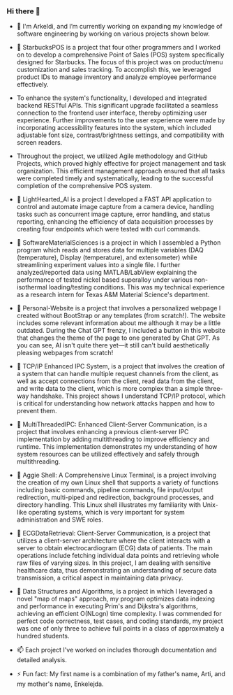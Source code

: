 ### Hi there 👋

- 🔭 I'm Arkeldi, and I’m currently working on expanding my knowledge of software engineering by working on various projects shown below.

- 💬 StarbucksPOS is a project that four other programmers and I worked on to develop a comprehensive Point of Sales (POS) system specifically designed for Starbucks. The focus of this project was on product/menu customization and sales tracking. To accomplish this, we leveraged product IDs to manage inventory and analyze employee performance effectively.
- To enhance the system's functionality, I developed and integrated backend RESTful APIs. This significant upgrade facilitated a seamless connection to the frontend user interface, thereby optimizing user experience. Further improvements to the user experience were made by incorporating accessibility features into the system, which included adjustable font size, contrast/brightness settings, and compatibility with screen readers.
- Throughout the project, we utilized Agile methodology and GitHub Projects, which proved highly effective for project management and task organization. This efficient management approach ensured that all tasks were completed timely and systematically, leading to the successful completion of the comprehensive POS system.

- 💬 LightHearted_AI is a project I developed a FAST API application to control and automate image capture from a camera device, handling tasks such as concurrent image capture, error handling, and status reporting, enhancing the efficiency of data acquisition processes by creating four endpoints which were tested with curl commands.

- 💬 SoftwareMaterialSciences is a project in which I assembled a Python program which reads and stores data for multiple variables (DAQ (temperature), Display (temperature), and extensometer) while streamlining experiment values into a single file. I further analyzed/reported data using MATLAB/LabView explaining the performance of tested nickel based superalloy under various non-isothermal loading/testing conditions. This was my technical experience as a research intern for Texas A&M Material Science's department. 

- 💬 Personal-Website is a project that involves a personalized webpage I created without BootStrap or any templates (from scratch!). The website includes some relevant information about me although it may be a little outdated. During the Chat GPT frenzy, I included a button in this website that changes the theme of the page to one generated by Chat GPT. As you can see, AI isn't quite there yet—it still can't build aesthetically pleasing webpages from scratch!
  
- 💬 TCP/IP Enhanced IPC System, is a project that involves the creation of a system that can handle multiple request channels from the client, as well as accept connections from the client, read data from the client, and write data to the client, which is more complex than a simple three-way handshake. This project shows I understand TCP/IP protocol, which is critical for understanding how network attacks happen and how to prevent them.

- 💬 MultiThreadedIPC: Enhanced Client-Server Communication, is a project that involves enhancing a previous client-server IPC implementation by adding multithreading to improve efficiency and runtime. This implementation demonstrates my understanding of how system resources can be utilized effectively and safely through multithreading.
  
- 💬 Aggie Shell: A Comprehensive Linux Terminal, is a project involving the creation of my own Linux shell that supports a variety of functions including basic commands, pipeline commands, file input/output redirection, multi-piped and redirection, background processes, and directory handling. This Linux shell illustrates my familiarity with Unix-like operating systems, which is very important for system administration and SWE roles.

- 💬 ECGDataRetrieval: Client-Server Communication, is a project that utilizes a client-server architecture where the client interacts with a server to obtain electrocardiogram (ECG) data of patients. The main operations include fetching individual data points and retrieving whole raw files of varying sizes. In this project, I am dealing with sensitive healthcare data, thus demonstrating an understanding of secure data transmission, a critical aspect in maintaining data privacy.

- 💬 Data Structures and Algorithms, is a project in which I leveraged a novel "map of maps" approach, my program optimizes data indexing and performance in executing Prim's and Dijkstra's algorithms, achieving an efficient O(NLogn) time complexity. I was commended for perfect code correctness, test cases, and coding standards, my project was one of only three to achieve full points in a class of approximately a hundred students.

- 📫 Each project I've worked on includes thorough documentation and detailed analysis.

- ⚡ Fun fact: My first name is a combination of my father's name, Arti, and my mother's name, Enkelejda.



